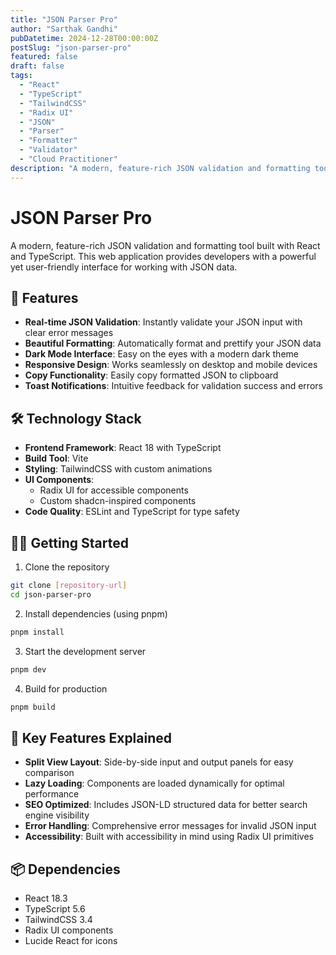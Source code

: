 ```yaml
---
title: "JSON Parser Pro"
author: "Sarthak Gandhi"
pubDatetime: 2024-12-28T00:00:00Z
postSlug: "json-parser-pro"
featured: false
draft: false
tags:
  - "React"
  - "TypeScript"
  - "TailwindCSS"
  - "Radix UI"
  - "JSON"
  - "Parser"
  - "Formatter"
  - "Validator"
  - "Cloud Practitioner"
description: "A modern, feature-rich JSON validation and formatting tool built with React and TypeScript."
---
```


# JSON Parser Pro

A modern, feature-rich JSON validation and formatting tool built with React and TypeScript. This web application provides developers with a powerful yet user-friendly interface for working with JSON data.

## 🚀 Features

- **Real-time JSON Validation**: Instantly validate your JSON input with clear error messages
- **Beautiful Formatting**: Automatically format and prettify your JSON data
- **Dark Mode Interface**: Easy on the eyes with a modern dark theme
- **Responsive Design**: Works seamlessly on desktop and mobile devices
- **Copy Functionality**: Easily copy formatted JSON to clipboard
- **Toast Notifications**: Intuitive feedback for validation success and errors

## 🛠️ Technology Stack

- **Frontend Framework**: React 18 with TypeScript
- **Build Tool**: Vite
- **Styling**: TailwindCSS with custom animations
- **UI Components**:
  - Radix UI for accessible components
  - Custom shadcn-inspired components
- **Code Quality**: ESLint and TypeScript for type safety

## 🏃‍♂️ Getting Started

1. Clone the repository

```bash
git clone [repository-url]
cd json-parser-pro
```

2. Install dependencies (using pnpm)

```bash
pnpm install
```

3. Start the development server

```bash
pnpm dev
```

4. Build for production

```bash
pnpm build
```

## 🌟 Key Features Explained

- **Split View Layout**: Side-by-side input and output panels for easy comparison
- **Lazy Loading**: Components are loaded dynamically for optimal performance
- **SEO Optimized**: Includes JSON-LD structured data for better search engine visibility
- **Error Handling**: Comprehensive error messages for invalid JSON input
- **Accessibility**: Built with accessibility in mind using Radix UI primitives

## 📦 Dependencies

- React 18.3
- TypeScript 5.6
- TailwindCSS 3.4
- Radix UI components
- Lucide React for icons
